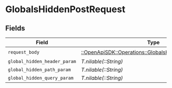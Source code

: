 # GlobalsHiddenPostRequest


## Fields

| Field                                                                                                             | Type                                                                                                              | Required                                                                                                          | Description                                                                                                       | Example                                                                                                           |
| ----------------------------------------------------------------------------------------------------------------- | ----------------------------------------------------------------------------------------------------------------- | ----------------------------------------------------------------------------------------------------------------- | ----------------------------------------------------------------------------------------------------------------- | ----------------------------------------------------------------------------------------------------------------- |
| `request_body`                                                                                                    | [::OpenApiSDK::Operations::GlobalsHiddenPostRequestBody](../../models/operations/globalshiddenpostrequestbody.md) | :heavy_check_mark:                                                                                                | N/A                                                                                                               |                                                                                                                   |
| `global_hidden_header_param`                                                                                      | *T.nilable(::String)*                                                                                             | :heavy_minus_sign:                                                                                                | N/A                                                                                                               |                                                                                                                   |
| `global_hidden_path_param`                                                                                        | *T.nilable(::String)*                                                                                             | :heavy_minus_sign:                                                                                                | N/A                                                                                                               |                                                                                                                   |
| `global_hidden_query_param`                                                                                       | *T.nilable(::String)*                                                                                             | :heavy_minus_sign:                                                                                                | N/A                                                                                                               | hello                                                                                                             |